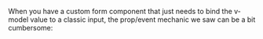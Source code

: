 
When you have a custom form component that just needs to bind the v-model value to a classic
input, the prop/event mechanic we saw can be a bit cumbersome:

